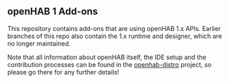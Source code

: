 ## openHAB 1 Add-ons

This repository contains add-ons that are using openHAB 1.x APIs.
Earlier branches of this repo also contain the 1.x runtime and designer, which are no longer maintained.

Note that all information about openHAB itself, the IDE setup and the contribution processes can be found in the [openhab-distro](https://github.com/openhab/openhab-distro) project, so please go there for any further details!
